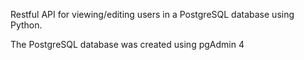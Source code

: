 Restful API for viewing/editing users in a PostgreSQL database using Python.

The PostgreSQL database was created using pgAdmin 4
